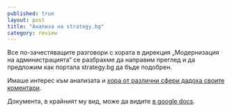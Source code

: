 ```yaml
---
published: true
layout: post
title: "Анализа на strategy.bg"
category: review
---
```


Все по-зачестяващите разговори с хората в дирекция „Модернизация на администрацията“ се разбрахме да направим преглед и да предложим как портала strategy.bg да бъде подобрен.

Имаше интерес към анализата и [хора от различни сфери дадоха своите коментари](https://github.com/obshtestvo/strategy.bg-placeholder/issues).

Документа, в крайният му вид, може да видите [в google docs](https://docs.google.com/document/d/1fgmK-M9b1LfFCvtRUwo_a_aprxdHN2MpMJ2R1FGr4P0/edit#heading=h.vnntwo8vf0io).